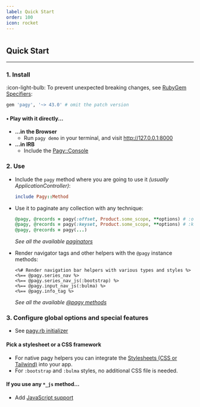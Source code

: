 ```yaml
---
label: Quick Start
order: 100
icon: rocket
---
```


#

## Quick Start

---

### 1. Install

:icon-light-bulb: To prevent unexpected breaking changes, see [RubyGem Specifiers](http://guides.rubygems.org/patterns/#pessimistic-version-constraint):

```ruby Gemfile
gem 'pagy', '~> 43.0' # omit the patch version
```

#### • Play with it directly...

- **...in the Browser**
  - Run `pagy demo` in your terminal, and visit http://127.0.0.1:8000
- **...in IRB**
  - Include the [Pagy::Console](../sandbox/console)

### 2. Use

- Include the `pagy` method where you are going to use it _(usually ApplicationController)_:
  ```ruby
  include Pagy::Method
  ```
  
- Use it to paginate any collection with any technique:
  ```ruby
  @pagy, @records = pagy(:offset, Product.some_scope, **options) # :offset paginator
  @pagy, @records = pagy(:keyset, Product.some_scope, **options) # :keyset paginator
  @pagy, @records = pagy(...)
  ```
  
  _See all the available [paginators](../toolbox/paginators#paginators)_

- Render navigator tags and other helpers with the `@pagy` instance methods:

  ```erb
  <%# Render navigation bar helpers with various types and styles %>
  <%== @pagy.series_nav %>
  <%== @pagy.series_nav_js(:bootstrap) %>
  <%== @pagy.input_nav_js(:bulma) %>
  <%== @pagy.info_tag %>
  ``` 
  _See all the available [@pagy methods](../toolbox/helpers)_

### 3. Configure global options and special features

- See [pagy.rb initializer](../resources/initializer/)

#### Pick a stylesheet or a CSS framework

- For native pagy helpers you can integrate the [Stylesheets (CSS or Tailwind)](../resources/stylesheets) into your app.
- For `:bootstrap` and `:bulma` styles, no additional CSS file is needed.

#### If you use any `*_js` method...

- Add [JavaScript support](../resources/javascript)
